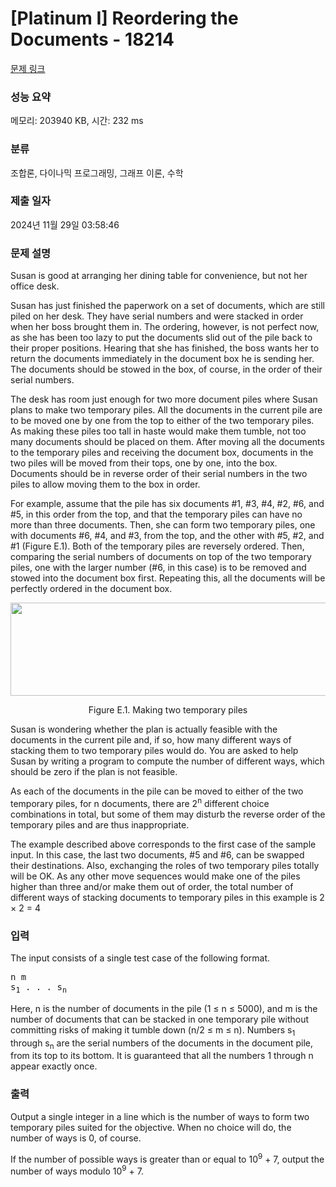 # [Platinum I] Reordering the Documents - 18214 

[문제 링크](https://www.acmicpc.net/problem/18214) 

### 성능 요약

메모리: 203940 KB, 시간: 232 ms

### 분류

조합론, 다이나믹 프로그래밍, 그래프 이론, 수학

### 제출 일자

2024년 11월 29일 03:58:46

### 문제 설명

<p>Susan is good at arranging her dining table for convenience, but not her office desk.</p>

<p>Susan has just finished the paperwork on a set of documents, which are still piled on her desk. They have serial numbers and were stacked in order when her boss brought them in. The ordering, however, is not perfect now, as she has been too lazy to put the documents slid out of the pile back to their proper positions. Hearing that she has finished, the boss wants her to return the documents immediately in the document box he is sending her. The documents should be stowed in the box, of course, in the order of their serial numbers.</p>

<p>The desk has room just enough for two more document piles where Susan plans to make two temporary piles. All the documents in the current pile are to be moved one by one from the top to either of the two temporary piles. As making these piles too tall in haste would make them tumble, not too many documents should be placed on them. After moving all the documents to the temporary piles and receiving the document box, documents in the two piles will be moved from their tops, one by one, into the box. Documents should be in reverse order of their serial numbers in the two piles to allow moving them to the box in order.</p>

<p>For example, assume that the pile has six documents #1, #3, #4, #2, #6, and #5, in this order from the top, and that the temporary piles can have no more than three documents. Then, she can form two temporary piles, one with documents #6, #4, and #3, from the top, and the other with #5, #2, and #1 (Figure E.1). Both of the temporary piles are reversely ordered. Then, comparing the serial numbers of documents on top of the two temporary piles, one with the larger number (#6, in this case) is to be removed and stowed into the document box first. Repeating this, all the documents will be perfectly ordered in the document box.</p>

<p style="text-align: center;"><img alt="" src="https://upload.acmicpc.net/615bf0d9-4f43-4562-b11f-f4e09fc4f106/-/preview/" style="width: 590px; height: 149px;"></p>

<p style="text-align: center;">Figure E.1. Making two temporary piles</p>

<p>Susan is wondering whether the plan is actually feasible with the documents in the current pile and, if so, how many different ways of stacking them to two temporary piles would do. You are asked to help Susan by writing a program to compute the number of different ways, which should be zero if the plan is not feasible.</p>

<p>As each of the documents in the pile can be moved to either of the two temporary piles, for n documents, there are 2<sup>n</sup> different choice combinations in total, but some of them may disturb the reverse order of the temporary piles and are thus inappropriate.</p>

<p>The example described above corresponds to the first case of the sample input. In this case, the last two documents, #5 and #6, can be swapped their destinations. Also, exchanging the roles of two temporary piles totally will be OK. As any other move sequences would make one of the piles higher than three and/or make them out of order, the total number of different ways of stacking documents to temporary piles in this example is 2 × 2 = 4</p>

### 입력 

 <p>The input consists of a single test case of the following format.</p>

<pre>n m
s<sub>1</sub> . . . s<sub>n</sub></pre>

<p>Here, n is the number of documents in the pile (1 ≤ n ≤ 5000), and m is the number of documents that can be stacked in one temporary pile without committing risks of making it tumble down (n/2 ≤ m ≤ n). Numbers s<sub>1</sub> through s<sub>n</sub> are the serial numbers of the documents in the document pile, from its top to its bottom. It is guaranteed that all the numbers 1 through n appear exactly once.</p>

### 출력 

 <p>Output a single integer in a line which is the number of ways to form two temporary piles suited for the objective. When no choice will do, the number of ways is 0, of course.</p>

<p>If the number of possible ways is greater than or equal to 10<sup>9</sup> + 7, output the number of ways modulo 10<sup>9</sup> + 7.</p>

